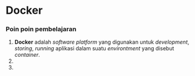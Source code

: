# Docker

### Poin poin pembelajaran

1. **Docker** adalah *software platform* yang digunakan untuk *development*, *storing*, *running* aplikasi dalam suatu *environtment* yang disebut *container*. 
2. 
3. 
